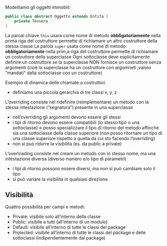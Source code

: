 Modelliamo gli oggetti immobili:
```java
public class abstract Oggetto extends Entita {
	private Tessera 
}
```

La paroal chiave `this` usara come nome di metodo **obbligatoriamente** nella prima riga del costruttore permette di richiamare un altro costruttore della stessa classe
La parola `super` usata come nome di metodo **obbligatoriamente** nella prim,a riga del costruttore permette di richiamare un costruttore della superclasse
Ogni sottoclasse deve esplicitamente definire un costruttore se la superclasse NON fornisce un costruttore senza argomenti (cioè la superclasse ha un costruttore con argomneti ,vanno “mandati“ dalla sottoclasse con un costruttore)

Esempio di dinamica delle chiamate a costruttori
- definiamo una piccola gerarchia di tre classi x, y, z


L’overriding consiste nel ridefinire (reimplementare) un metodo con la stessa intestazione (“segnatura”) presente in una superclasse
- nell’overriding gli argomenti devono essere gli stessi
- i tipi di ritorno devono essere compatibili (lo stesso tipo o una sottoclasse)→ posso specializzare il tipo di ritorno del metodo affinché sia una sottoclasse della classe superiore (non posso ritornare un tipo di una classe superiore rispetto a quella da cui sto facendo l’overriding)
- non si può ridurre la visibilità (es. da public a private)

L’overloading consiste nel creare un metodo con lo stesso nome, ma una intestazione diversa (diverso numero e/o tipo di parametri)
- i tipi di ritorno possono essere diversi, ma non si può cambiare solo il tipo
- si può variare la visibilità in qualsiasi direzione

## Visibilità
Quattro possibilità per campi e metodi:
- Private: visibile solo all’interno della classe
- Public: visibile a tutti (all’interno di un modulo)
- Default: visibile all’interno di tutte le classi del package
- Protected: visibile all’interno di tutte le classi del package e delle sottoclassi (indipendentemente dal package)

